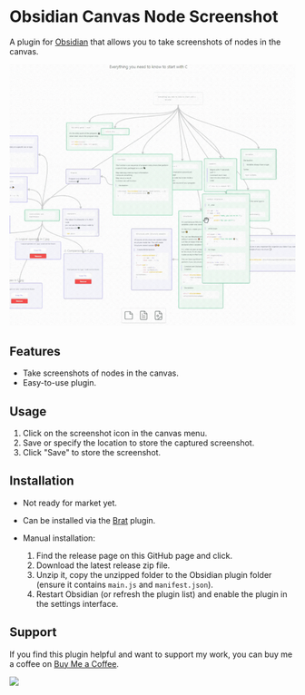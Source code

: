 # Obsidian Canvas Node Screenshot

A plugin for [Obsidian](https://obsidian.md) that allows you to take screenshots of nodes in the canvas.

![Canvas-Node-Screenshot](./assets/Canvas-Node-Screenshot.gif)

## Features

- Take screenshots of nodes in the canvas.
- Easy-to-use plugin.

## Usage

1. Click on the screenshot icon in the canvas menu.
2. Save or specify the location to store the captured screenshot.
3. Click "Save" to store the screenshot.

## Installation

- Not ready for market yet.
- Can be installed via the [Brat](https://github.com/TfTHacker/obsidian42-brat) plugin.
- Manual installation:

    1. Find the release page on this GitHub page and click.
    2. Download the latest release zip file.
    3. Unzip it, copy the unzipped folder to the Obsidian plugin folder (ensure it contains `main.js` and `manifest.json`).
    4. Restart Obsidian (or refresh the plugin list) and enable the plugin in the settings interface.

## Support

If you find this plugin helpful and want to support my work, you can buy me a coffee on [Buy Me a Coffee](https://www.buymeacoffee.com/itsfredy).

<a href="https://www.buymeacoffee.com/boninall"><img src="https://img.buymeacoffee.com/button-api/?text=Buy me a coffee&emoji=&slug=boninall&button_colour=6495ED&font_colour=ffffff&font_family=Lato&outline_colour=000000&coffee_colour=FFDD00"></a>